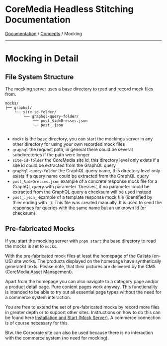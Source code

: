 # CoreMedia Headless Stitching Documentation

[Documentation](../../../../coremedia-headless-stitching/documentation/README.md) / [Concepts](../../../../coremedia-headless-stitching/README.md) / Mocking

---

# Mocking in Detail

## File System Structure

The mocking server uses a base directory to read and record mock files from.

```
mocks/
├── graphql/
    └── site-id-folder/
        └── graphql-query-folder/
            └── post_$id=Dresses.json
            └── post_.json
    
```

- `mocks` is the base directory, you can start the mockings server in any other directory for using
  your own recorded mock files
- `graphql` the request path, in general there could be several subdirectories if the path were longer
- `site-id-folder` the CoreMedia site id, this directory level only exists if a site id
  could be extracted from the GraphQL query
- `graphql-query-folder` the GraphQL query name, this directory level only exists if a query name
  could be extracted from the GraphQL query
- `post_$id=Dresses.json` example of a concrete response mock file for a GraphQL query with parameter 'Dresses',
  if no parameter could be extracted from the GraphQL query a checksum will be used instead
- `post_.json_` example of a template response mock file (identified by thier ending with `_`). 
  This file was created manually. It is used to send the responses for queries with the same name but an
  unknown id (or checksum).
  
## Pre-fabricated Mocks

If you start the mocking server with `pnpm start` the base directory to read the
mocks is set to `mocks`.

With the pre-fabricated mock files at least the homepage of the Calista (en-US) site works.
The products displayed on the homepage have synthetically generated texts. Please note, that their
pictures are delivered by the CMS (CoreMedia Asset Management).

Apart from the homepage you can also navigate to a category page and/or a product detail page. Pure content
pages work anyway. This functionality is intended to be able to try out all essential page types without the need
for a commerce system interaction.

You are free to extend the set of pre-fabricated mocks by record more files in greater depth or to support
other sites. Instructions on how to do this can be found here [Installation and Start (Mock Server)](../installation-mocking.md).
A commerce connection is of course necessary for this.

Btw. the Corporate site can also be used because there is no interaction with the commerce system (no need for mocking).
